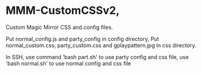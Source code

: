 # MMM-CustomCSSv2,
Custom Magic Mirror CSS and config files.

Put normal_config.js and party_config in config directory,
Put normal_custom.css, party_custom.css and gplaypattern.jpg in css directory.

In SSH, use command 'bash part.sh' to use party config and css file,
use 'bash normal.sh' to use normal config and css file

